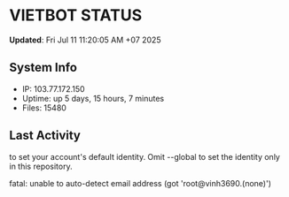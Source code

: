 # VIETBOT STATUS
**Updated**: Fri Jul 11 11:20:05 AM +07 2025

## System Info
- IP: 103.77.172.150
- Uptime: up 5 days, 15 hours, 7 minutes
- Files: 15480

## Last Activity

to set your account's default identity.
Omit --global to set the identity only in this repository.

fatal: unable to auto-detect email address (got 'root@vinh3690.(none)')
